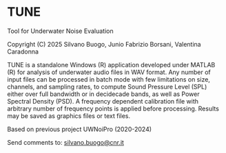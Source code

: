# TUNE
Tool for Underwater Noise Evaluation

Copyright (C) 2025 Silvano Buogo, Junio Fabrizio Borsani, Valentina Caradonna

TUNE is a standalone Windows (R) application developed under MATLAB (R) for analysis of underwater audio files in WAV format.
Any number of input files can be processed in batch mode with few limitations on size, channels, and sampling rates, to compute Sound Pressure Level (SPL) either over full bandwidth or in decidecade bands, as well as Power Spectral Density (PSD). 
A frequency dependent calibration file with arbitrary number of frequency points is applied before processing.
Results may be saved as graphics files or text files.

Based on previous project UWNoiPro (2020-2024)

Send comments to: silvano.buogo@cnr.it
